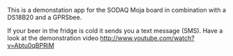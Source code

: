This is a demonstation app for the SODAQ Moja board in combination
with a DS18B20 and a GPRSbee.

If your beer in the fridge is cold it sends you a text message (SMS).
Have a look at the demonstration video
  http://www.youtube.com/watch?v=Abtu0qBPRiM

